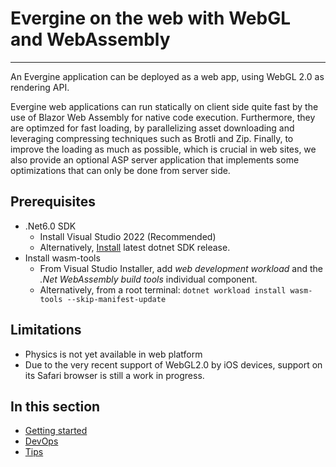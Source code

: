 # Evergine on the web with WebGL and WebAssembly

---
An Evergine application can be deployed as a web app, using WebGL 2.0 as rendering API.

Evergine web applications can run statically on client side quite fast by the use of Blazor Web Assembly for native code execution. Furthermore, they are optimzed for fast loading, by parallelizing asset downloading and leveraging compressing techniques such as Brotli and Zip. Finally, to improve the loading as much as possible, which is crucial in web sites, we also provide an optional ASP server application that implements some optimizations that can only be done from server side.

## Prerequisites

- .Net6.0 SDK
  - Install Visual Studio 2022 (Recommended)
  - Alternatively, [Install](https://dotnet.microsoft.com/download/dotnet/6.0) latest dotnet SDK release.
- Install wasm-tools
  - From Visual Studio Installer, add _web development workload_ and the _.Net WebAssembly build tools_ individual component.
  - Alternatively, from a root terminal: `dotnet workload install wasm-tools --skip-manifest-update`

## Limitations

- Physics is not yet available in web platform
- Due to the very recent support of WebGL2.0 by iOS devices, support on its Safari browser is still a work in progress.

## In this section

- [Getting started](getting_started.md)
- [DevOps](ops.md)
- [Tips](tips.md)
<!-- - [Working with inputs and outputs](io.md) -->
